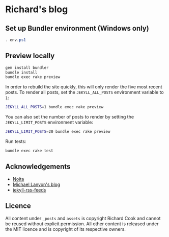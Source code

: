 # Richard's blog

## Set up Bundler environment (Windows only)

```powershell
. env.ps1
```

## Preview locally

```bash
gem install bundler
bundle install
bundle exec rake preview
```

In order to rebuild the site quickly, this will only render the five most recent posts. To render all posts, set the `JEKYLL_ALL_POSTS` environment variable to `1`:

```bash
JEKYLL_ALL_POSTS=1 bundle exec rake preview
```

You can also set the number of posts to render by setting the `JEKYLL_LIMIT_POSTS` environment variable:

```bash
JEKYLL_LIMIT_POSTS=20 bundle exec rake preview
```

Run tests:

```bash
bundle exec rake test
```

## Acknowledgements

* [Noita][1]
* [Michael Lanyon's blog][2]
* [jekyll-rss-feeds][3]

## Licence

All content under `_posts` and `assets` is copyright Richard Cook and cannot be
reused without explicit permission. All other content is released under the MIT
licence and is copyright of its respective owners.

[1]: https://github.com/penibelst/jekyll-noita
[2]: http://blog.lanyonm.org/
[3]: https://github.com/snaptortoise/jekyll-rss-feeds/

